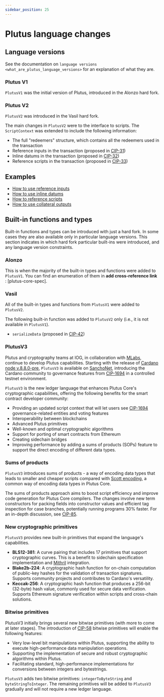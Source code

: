 ```yaml
---
sidebar_position: 25
---
```


# Plutus language changes

## Language versions

See the documentation on `language versions <what_are_plutus_language_versions>` for an explanation of what they are.

### Plutus V1

`PlutusV1` was the initial version of Plutus, introduced in the Alonzo hard fork.

### Plutus V2

`PlutusV2` was introduced in the Vasil hard fork.

The main changes in `PlutusV2` were to the interface to scripts. 
The `ScriptContext` was extended to include the following information:

- The full "redeemers" structure, which contains all the redeemers used in the transaction
- Reference inputs in the transaction (proposed in [CIP-31](https://cips.cardano.org/cips/cip31/))
- Inline datums in the transaction (proposed in [CIP-32](https://cips.cardano.org/cips/cip32/))
- Reference scripts in the transaction (proposed in [CIP-33](https://cips.cardano.org/cips/cip33/))

## Examples

- [How to use reference inputs](https://github.com/perturbing/vasil-tests/blob/main/reference-inputs-cip-31.md)
- [How to use inline datums](https://github.com/perturbing/vasil-tests/blob/main/inline-datums-cip-32.md)
- [How to reference scripts](https://github.com/perturbing/vasil-tests/blob/main/referencing-scripts-cip-33.md)
- [How to use collateral outputs](https://github.com/perturbing/vasil-tests/blob/main/collateral-output-cip-40.md)

## Built-in functions and types

Built-in functions and types can be introduced with just a hard fork. 
In some cases they are also available only in particular language versions.
This section indicates in which hard fork particular built-ins were introduced, and any language version constraints.

### Alonzo

This is when the majority of the built-in types and functions were added to `PlutusV1`. 
You can find an enumeration of them in **add cross-reference link** : [plutus-core-spec].

### Vasil

All of the built-in types and functions from `PlutusV1` were added to `PlutusV2`.

The following built-in function was added to `PlutusV2` only (i.e., it is not available in `PlutusV1`).

- `serializeData` (proposed in [CIP-42](https://cips.cardano.org/cips/cip42/))

### PlutusV3

Plutus and cryptography teams at IOG, in collaboration with [MLabs](https://mlabs.city/), continue to develop Plutus capabilities.
Starting with the release of [Cardano node v.8.8.0-pre](https://github.com/IntersectMBO/cardano-node/releases/tag/8.8.0-pre), `PlutusV3` is available on [SanchoNet](https://sancho.network/), introducing the Cardano community to governance features from [CIP-1694](https://cips.cardano.org/cip/CIP-1694#goal) in a controlled testnet environment.

`PlutusV3` is the new ledger language that enhances Plutus Core's cryptographic capabilities, offering the following benefits for the smart contract developer community:

- Providing an updated script context that will let users see [CIP-1694](https://cips.cardano.org/cip/CIP-1694#goal) governance-related entities and voting features
- Interoperability between blockchains
- Advanced Plutus primitives
- Well-known and optimal cryptographic algorithms
- Support for porting of smart contracts from Ethereum
- Creating sidechain bridges
- Improving performance by adding a sums of products (SOPs) feature to support the direct encoding of different data types.

### Sums of products

`PlutusV3` introduces sums of products - a way of encoding data types that leads to smaller and cheaper scripts compared with [Scott encoding](https://en.wikipedia.org/wiki/Mogensen%E2%80%93Scott_encoding), a common way of encoding data types in Plutus Core.

The sums of products approach aims to boost script efficiency and improve code generation for Plutus Core compilers. 
The changes involve new term constructors for packing fields into constructor values and efficient tag inspection for case branches, potentially running programs 30% faster. 
For an in-depth discussion, see [CIP-85](https://cips.cardano.org/cip/CIP-0085).

### New cryptographic primitives

`PlutusV3` provides new built-in primitives that expand the language's capabilities.

- **BLS12-381**: A curve pairing that includes 17 primitives that support cryptographic curves. This is a benefit to sidechain specification implementation and [Mithril](https://iohk.io/en/blog/posts/2023/07/20/mithril-nears-mainnet-release/) integration.
- **Blake2b-224**: A cryptographic hash function for on-chain computation of public-key hashes for the validation of transaction signatures. Supports community projects and contributes to Cardano's versatility.
- **Keccak-256**: A cryptographic hash function that produces a 256-bit (32-byte) hash value, commonly used for secure data verification. Supports Ethereum signature verification within scripts and cross-chain solutions.

### Bitwise primitives

PlutusV3 initially brings several new bitwise primitives (with more to come at later stages). 
The introduction of [CIP-58](https://cips.cardano.org/cip/CIP-0058) bitwise primitives will enable the following features:

- Very low-level bit manipulations within Plutus, supporting the ability to execute high-performance data manipulation operations.
- Supporting the implementation of secure and robust cryptographic algorithms within Plutus.
- Facilitating standard, high-performance implementations for conversions between integers and bytestrings.

`PlutusV3` adds two bitwise primitives: `integerToByteString` and `byteStringToInteger`. 
The remaining primitives will be added to `PlutusV3` gradually and will not require a new ledger language.

